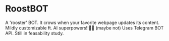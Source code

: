 # RoostBOT
A 'rooster' BOT. It crows when your favorite webpage updates its content. Mildly customizable ft. AI superpowers!!🤯🤯 (maybe not)
Uses Telegram BOT API.
Still in feasability study.
